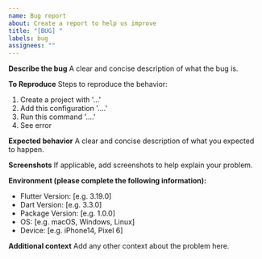 ```yaml
---
name: Bug report
about: Create a report to help us improve
title: "[BUG] "
labels: bug
assignees: ""
---
```


**Describe the bug**
A clear and concise description of what the bug is.

**To Reproduce**
Steps to reproduce the behavior:
1. Create a project with '...'
2. Add this configuration '....'
3. Run this command '....'
4. See error

**Expected behavior**
A clear and concise description of what you expected to happen.

**Screenshots**
If applicable, add screenshots to help explain your problem.

**Environment (please complete the following information):**
 - Flutter Version: [e.g. 3.19.0]
 - Dart Version: [e.g. 3.3.0]
 - Package Version: [e.g. 1.0.0]
 - OS: [e.g. macOS, Windows, Linux]
 - Device: [e.g. iPhone14, Pixel 6]

**Additional context**
Add any other context about the problem here.